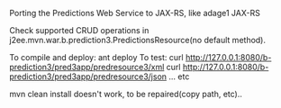 Porting the Predictions Web Service to JAX-RS, like adage1 JAX-RS

Check supported CRUD operations in j2ee.mvn.war.b.prediction3.PredictionsResource(no default method).

To compile and deploy: ant deploy
To test:				curl http://127.0.0.1:8080/b-prediction3/pred3app/predresource3/xml
						curl http://127.0.0.1:8080/b-prediction3/pred3app/predresource3/json
						... etc

mvn clean install doesn't work, to be repaired(copy path, etc)..